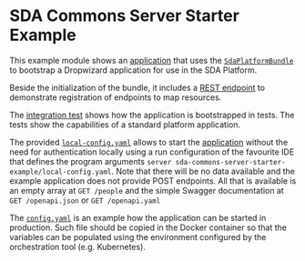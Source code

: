 # SDA Commons Server Starter Example

This example module shows an 
[application](./src/main/java/org/sdase/commons/server/starter/example/SdaPlatformExampleApplication.java) that uses the 
[`SdaPlatformBundle`](../sda-commons-server-starter/src/main/java/org/sdase/commons/server/starter/SdaPlatformBundle.java)
to bootstrap a Dropwizard application for use in the SDA Platform.

Beside the initialization of the bundle, it includes a 
[REST endpoint](./src/main/java/org/sdase/commons/server/starter/example/people/rest/PersonEndpoint.java) to demonstrate
registration of endpoints to map resources.

The 
[integration test](./src/test/java/org/sdase/commons/server/starter/example/SdaPlatformExampleApplicationIT.java) 
shows how the application is bootstrapped in tests. The tests show the capabilities of a standard platform application.

The provided [`local-config.yaml`](./local-config.yaml) allows to start the 
[application](./src/main/java/org/sdase/commons/server/starter/example/SdaPlatformExampleApplication.java) without the 
need for authentication locally using a run configuration of the favourite IDE that defines the program arguments 
`server sda-commons-server-starter-example/local-config.yaml`. Note that there will be no data available and the example
application does not provide POST endpoints. All that is available is an empty array at `GET /people` and the simple
Swagger documentation at `GET /openapi.json` or `GET /openapi.yaml`

The [`config.yaml`](./config.yaml) is an example how the application can be started in production. Such file should be 
copied in the Docker container so that the variables can be populated using the environment configured by the 
orchestration tool (e.g. Kubernetes).   